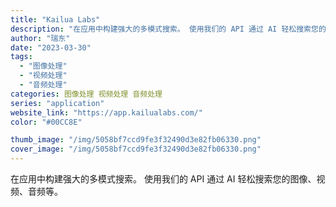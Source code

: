 ```yaml
---
title: "Kailua Labs"
description: "在应用中构建强大的多模式搜索。 使用我们的 API 通过 AI 轻松搜索您的图像、视频、音频等。"
author: "瑞东"
date: "2023-03-30"
tags:
  - "图像处理"
  - "视频处理"
  - "音频处理"
categories: 图像处理 视频处理 音频处理
series: "application"
website_link: "https://app.kailualabs.com/"
color: "#00CC8E"

thumb_image: "/img/5058bf7ccd9fe3f32490d3e82fb06330.png"
cover_image: "/img/5058bf7ccd9fe3f32490d3e82fb06330.png"
---
```


在应用中构建强大的多模式搜索。 使用我们的 API 通过 AI 轻松搜索您的图像、视频、音频等。